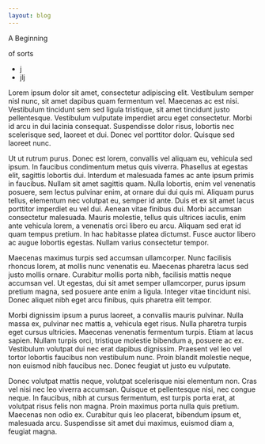 ```yaml
---
layout: blog
---
```

A Beginning

of sorts

* j
* jlj

Lorem ipsum dolor sit amet, consectetur adipiscing elit. Vestibulum semper nisl nunc, sit amet dapibus quam fermentum vel. Maecenas ac est nisi. Vestibulum tincidunt sem sed ligula tristique, sit amet tincidunt justo pellentesque. Vestibulum vulputate imperdiet arcu eget consectetur. Morbi id arcu in dui lacinia consequat. Suspendisse dolor risus, lobortis nec scelerisque sed, laoreet et dui. Donec vel porttitor dolor. Quisque sed laoreet nunc.

Ut ut rutrum purus. Donec est lorem, convallis vel aliquam eu, vehicula sed ipsum. In faucibus condimentum metus quis viverra. Phasellus at egestas elit, sagittis lobortis dui. Interdum et malesuada fames ac ante ipsum primis in faucibus. Nullam sit amet sagittis quam. Nulla lobortis, enim vel venenatis posuere, sem lectus pulvinar enim, at ornare dui dui quis mi. Aliquam purus tellus, elementum nec volutpat eu, semper id ante. Duis et ex sit amet lacus porttitor imperdiet eu vel dui. Aenean vitae finibus dui. Morbi accumsan consectetur malesuada. Mauris molestie, tellus quis ultrices iaculis, enim ante vehicula lorem, a venenatis orci libero eu arcu. Aliquam sed erat id quam tempus pretium. In hac habitasse platea dictumst. Fusce auctor libero ac augue lobortis egestas. Nullam varius consectetur tempor.

Maecenas maximus turpis sed accumsan ullamcorper. Nunc facilisis rhoncus lorem, at mollis nunc venenatis eu. Maecenas pharetra lacus sed justo mollis ornare. Curabitur mollis porta nibh, facilisis mattis neque accumsan vel. Ut egestas, dui sit amet semper ullamcorper, purus ipsum pretium magna, sed posuere ante enim a ligula. Integer vitae tincidunt nisi. Donec aliquet nibh eget arcu finibus, quis pharetra elit tempor.

Morbi dignissim ipsum a purus laoreet, a convallis mauris pulvinar. Nulla massa ex, pulvinar nec mattis a, vehicula eget risus. Nulla pharetra turpis eget cursus ultricies. Maecenas venenatis fermentum turpis. Etiam at lacus sapien. Nullam turpis orci, tristique molestie bibendum a, posuere ac ex. Vestibulum volutpat dui nec erat dapibus dignissim. Praesent vel leo vel tortor lobortis faucibus non vestibulum nunc. Proin blandit molestie neque, non euismod nibh faucibus nec. Donec feugiat ut justo eu vulputate.

Donec volutpat mattis neque, volutpat scelerisque nisi elementum non. Cras vel nisi nec leo viverra accumsan. Quisque et pellentesque nisi, nec congue neque. In faucibus, nibh at cursus fermentum, est turpis porta erat, at volutpat risus felis non magna. Proin maximus porta nulla quis pretium. Maecenas non odio ex. Curabitur quis leo placerat, bibendum ipsum et, malesuada arcu. Suspendisse sit amet dui maximus, euismod diam a, feugiat magna.
